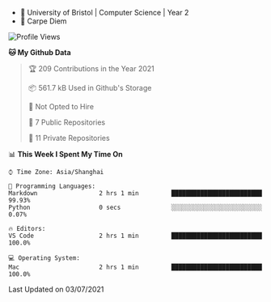 - :school: University of Bristol | Computer Science | Year 2
- :musical_keyboard: Carpe Diem

<!--START_SECTION:waka-->
![Profile Views](http://img.shields.io/badge/Profile%20Views-1-blue)

**🐱 My Github Data** 

> 🏆 209 Contributions in the Year 2021
 > 
> 📦 561.7 kB Used in Github's Storage 
 > 
> 🚫 Not Opted to Hire
 > 
> 📜 7 Public Repositories 
 > 
> 🔑 11 Private Repositories  
 > 
📊 **This Week I Spent My Time On** 

```text
⌚︎ Time Zone: Asia/Shanghai

💬 Programming Languages: 
Markdown                 2 hrs 1 min         █████████████████████████   99.93% 
Python                   0 secs              ░░░░░░░░░░░░░░░░░░░░░░░░░   0.07%

🔥 Editors: 
VS Code                  2 hrs 1 min         █████████████████████████   100.0%

💻 Operating System: 
Mac                      2 hrs 1 min         █████████████████████████   100.0%

```


 Last Updated on 03/07/2021
<!--END_SECTION:waka-->